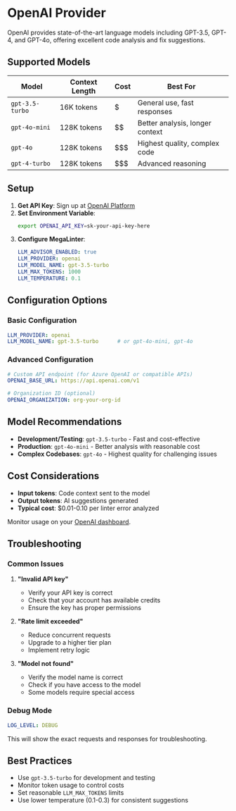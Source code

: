 # OpenAI Provider

OpenAI provides state-of-the-art language models including GPT-3.5, GPT-4, and GPT-4o, offering excellent code analysis and fix suggestions.

## Supported Models

| Model           | Context Length | Cost | Best For                        |
|-----------------|----------------|------|---------------------------------|
| `gpt-3.5-turbo` | 16K tokens     | $    | General use, fast responses     |
| `gpt-4o-mini`   | 128K tokens    | $$   | Better analysis, longer context |
| `gpt-4o`        | 128K tokens    | $$$  | Highest quality, complex code   |
| `gpt-4-turbo`   | 128K tokens    | $$$  | Advanced reasoning              |

## Setup

1. **Get API Key**: Sign up at [OpenAI Platform](https://platform.openai.com/)
2. **Set Environment Variable**:
   ```bash
   export OPENAI_API_KEY=sk-your-api-key-here
   ```
3. **Configure MegaLinter**:
   ```yaml
   LLM_ADVISOR_ENABLED: true
   LLM_PROVIDER: openai
   LLM_MODEL_NAME: gpt-3.5-turbo
   LLM_MAX_TOKENS: 1000
   LLM_TEMPERATURE: 0.1
   ```

## Configuration Options

### Basic Configuration

```yaml
LLM_PROVIDER: openai
LLM_MODEL_NAME: gpt-3.5-turbo      # or gpt-4o-mini, gpt-4o
```

### Advanced Configuration

```yaml
# Custom API endpoint (for Azure OpenAI or compatible APIs)
OPENAI_BASE_URL: https://api.openai.com/v1

# Organization ID (optional)
OPENAI_ORGANIZATION: org-your-org-id
```

## Model Recommendations

- **Development/Testing**: `gpt-3.5-turbo` - Fast and cost-effective
- **Production**: `gpt-4o-mini` - Better analysis with reasonable cost
- **Complex Codebases**: `gpt-4o` - Highest quality for challenging issues

## Cost Considerations

- **Input tokens**: Code context sent to the model
- **Output tokens**: AI suggestions generated
- **Typical cost**: $0.01-0.10 per linter error analyzed

Monitor usage on your [OpenAI dashboard](https://platform.openai.com/usage).

## Troubleshooting

### Common Issues

1. **"Invalid API key"**
   - Verify your API key is correct
   - Check that your account has available credits
   - Ensure the key has proper permissions

2. **"Rate limit exceeded"**
   - Reduce concurrent requests
   - Upgrade to a higher tier plan
   - Implement retry logic

3. **"Model not found"**
   - Verify the model name is correct
   - Check if you have access to the model
   - Some models require special access

### Debug Mode

```yaml
LOG_LEVEL: DEBUG
```

This will show the exact requests and responses for troubleshooting.

## Best Practices

- Use `gpt-3.5-turbo` for development and testing
- Monitor token usage to control costs
- Set reasonable `LLM_MAX_TOKENS` limits
- Use lower temperature (0.1-0.3) for consistent suggestions
